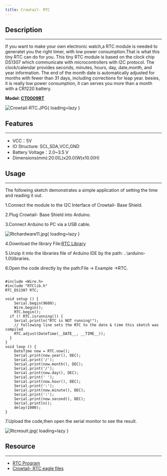 ```yaml
---
title: Crowtail- RTC
---
```


## Description
-----------

If you want to make your own electronic watch,a RTC module is needed to generatet you the right timer, with low power consumption.That is what this tiny RTC can do for you. This tiny RTC module is based on the clock chip DS1307 which communicate with microcontrollers with I2C protocol. The clock/calendar provides seconds, minutes, hours, day, date,month, and year information. The end of the month date is automatically adjusted for months with fewer than 31 days, including corrections for leap year. besies, it is really low power consumption, it can serves you more than a month with a CR1220 battery.

**Model: [CT0009RT](https://www.elecrow.com/crowtail-rtc-p-1267.html)**

![Crowtail-RTC.JPG](https://wiki.elecrow.com/images/thumb/6/68/Crowtail-RTC.JPG/600px-Crowtail-RTC.JPG){ loading=lazy }

## Features
--------

- VCC：5V
- IO Structure: SCL,SDA,VCC,GND
- Battery Voltage：2.0~3.5 V
- Dimensions(mm):20.0(L)x20.0(W)x10.0(H)

## Usage
-----

The following sketch demonstrates a simple application of setting the time and reading it out.

1.Connect the module to the I2C Interface of Crowtail- Base Shield.

2.Plug Crowtail- Base Shield into Arduino.

3.Connect Arduino to PC via a USB cable.

![Rtchardware11.jpg](https://wiki.elecrow.com/images/thumb/1/17/Rtchardware11.jpg/600px-Rtchardware11.jpg){ loading=lazy }

4.Download the library File:[RTC Library](https://wiki.elecrow.com/images/2/21/RTC.zip)

5.Unzip it into the libraries file of Arduino IDE by the path: ..\\arduino-1.0\\libraries.

6.Open the code directly by the path:File -&gt; Example -&gt;RTC.

```
 
#include <Wire.h>
#include "RTClib.h"
RTC_DS1307 RTC;

void setup () {
    Serial.begin(9600);
    Wire.begin();
    RTC.begin();
  if (! RTC.isrunning()) {
    Serial.println("RTC is NOT running!");
    // following line sets the RTC to the date & time this sketch was compiled
    RTC.adjust(DateTime(__DATE__, __TIME__));
  }
}
void loop () {
    DateTime now = RTC.now(); 
    Serial.print(now.year(), DEC);
    Serial.print('/');
    Serial.print(now.month(), DEC);
    Serial.print('/');
    Serial.print(now.day(), DEC);
    Serial.print(' ');
    Serial.print(now.hour(), DEC);
    Serial.print(':');
    Serial.print(now.minute(), DEC);
    Serial.print(':');
    Serial.print(now.second(), DEC);
    Serial.println(); 
    delay(1000);
}
```

7.Upload the code,then open the serial monitor to see the result.

![Rtcresult.jpg](https://wiki.elecrow.com/images/thumb/7/7a/Rtcresult.jpg/400px-Rtcresult.jpg){ loading=lazy }

## Resource
--------

- [RTC Program](https://wiki.elecrow.com/images/2/21/RTC.zip)
- [Crowtail- RTC eagle files](https://wiki.elecrow.com/images/c/c4/Crowtail-RTC.zip)